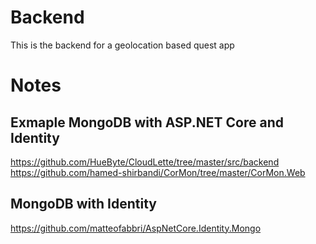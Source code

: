 # Backend

This is the backend for a geolocation based quest app

# Notes
## Exmaple MongoDB with ASP.NET Core and Identity
https://github.com/HueByte/CloudLette/tree/master/src/backend
https://github.com/hamed-shirbandi/CorMon/tree/master/CorMon.Web
## MongoDB with Identity
https://github.com/matteofabbri/AspNetCore.Identity.Mongo

